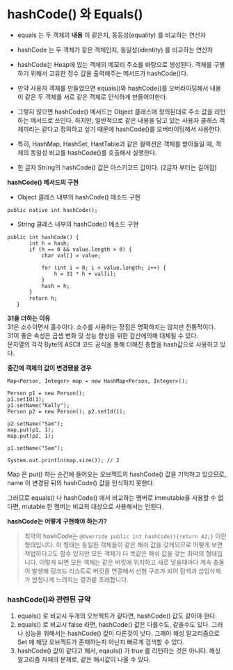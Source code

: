 # hashCode() 와 Equals()  

- equals 는 두 객체의 **내용** 이 같은지, 동등성(equality) 를 비교하는 연산자
- hashCode 는 두 객체가 같은 객체인지, 동일성(identity) 를 비교하는 연산자

- hashCode는 Heap에 있는 객체의 메모리 주소를 바탕으로 생성된다. 객체를 구별하기 위해서 고유한 정수 값을 출력해주는 메서드가 hashCode()다.

- 만약 사용자 객체를 만들었으면 equals()와 hashCode()를 오버라이딩해서 내용이 같은 두 객체를 서로 같은 객체로 인식하게 만들어야한다.  

- 그렇지 않으면 hashCode() 메서드는 Object 클래스에 정의된대로 주소 값을 리턴하는 메서드로 쓰인다. 하지만, 일반적으로 같은 내용을 담고 있는 사용자 클래스 객체끼리는 같다고 정의하고 싶기 때문에 hashCode()를 오버라이딩해서 사용한다.

- 특히, HashMap, HashSet, HastTable과 같은 컬렉션은 객체를 받아들일 때, 객체의 동일성 비교를 hashCode()를 호출해서 실행한다.

- 한 글자 String의 hashCode() 값은 아스키코드 값이다. (2글자 부터는 길어짐)

**hashCode() 메서드의 구현**  
- Object 클래스 내부의 hashCode() 메소드 구현
```
public native int hashCode();
```
- String 클래스 내부의 hashCode() 메소드 구현
```
public int hashCode() {
       int h = hash;
       if (h == 0 && value.length > 0) {
           char val[] = value;

           for (int i = 0; i < value.length; i++) {
               h = 31 * h + val[i];
           }
           hash = h;
       }
       return h;
   }
```  
**31을 더하는 이유**  
31은 소수이면서 홀수이다. 소수를 사용하는 장점은
명확하지는 않지만 전통적이다.  
31이 좋은 속성은 곱셉 변화 및 성능 향상을 위한
감산에의해 대체될 수 있다.  
문자열의 각각 Byte의 ASCII 코드 공식을 통해 더해진
총합을 hash값으로 사용하고 있다.  

**중간에 객체의 값이 변경됐을 경우**
```
Map<Person, Integer> map = new HashMap<Person, Integer>();

Person p1 = new Person();
p1.setId(1);
p1.setName("Kally");
Person p2 = new Person(); p2.setId(1);

p2.setName("Sam");
map.put(p1, 1);
map.put(p2, 1);

p1.setName("Sam");

System.out.println(map.size()); // 2
```

Map 은 put() 하는 순간에 들어오는 오브젝트의 hashCode() 값을 기억하고 있으므로, name 이 변경된 뒤의 hashCode() 값을 인식하지 못한다.  

그러므로 equals() 나 hashCode() 에서 비교하는 멤버로 immutable을 사용할 수 없다면, mutable 한 멤버는 비교의 대상으로 사용해서는 안된다.

**hashCode는 어떻게 구현해야 하는가?**

>최악의 hashCode는 ```@Override public int hashCode(){return 42;}```
>이런 형태입니다. 이 형태는 동일한 객체들이 같은 해쉬 값을 갖게되므로 어떻게 보면 적법하다고도 할수 있지만 모든 객체가 다 똑같은 해쉬 값을 갖는 최악의 형태입니다. 이렇게 되면 모든 객체는 같은 버킷에 위치하고 새로 넣을때마다 계속 충돌이 발생해 링크드 리스트로 버킷을 연결해서 선형 구조가 되어 탐색과 삽입삭제가 엄청나게 느려지는 결과를 초래합니다.


### hashCode()와 관련된 규약  
1. equals() 로 비교시 두개의 오브젝트가 같다면, hashCode() 값도 같아야 한다.
1. equals() 로 비교시 false 라면, hashCode() 값은 다를수도, 같을수도 있다. 그러나 성능을 위해서는 hashCode() 값이 다른것이 낫다. 그래야 해싱 알고리즘으로 Set 에 해당 오브젝트가 존재하는지 아닌지 빠르게 검색할 수 있다.
1. hashCode() 값이 같다고 해서, eqauls() 가 true 를 리턴하는 것은 아니다. 해싱 알고리즘 자체의 문제로, 같은 해시값이 나올 수 있다.
